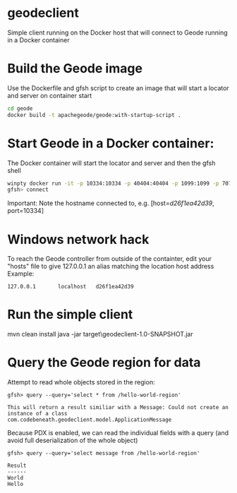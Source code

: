 # geodeclient
Simple client running on the Docker host that will connect to Geode running in a Docker container 

# Build the Geode image
Use the Dockerfile and gfsh script to create an image that will start a locator and server on container start
```bash
cd geode
docker build -t apachegeode/geode:with-startup-script .
```

# Start Geode in a Docker container:
The Docker container will start the locator and server and then the gfsh shell
```bash
winpty docker run -it -p 10334:10334 -p 40404:40404 -p 1099:1099 -p 7070:7070 apachegeode/geode:with-startup-script
gfsh> connect
```

Important: Note the hostname connected to, e.g. [host=*d26f1ea42d39*, port=10334]

# Windows network hack
To reach the Geode controller from outside of the containter, edit your "hosts" file to give 127.0.0.1 an alias matching the location host address
Example:
```
127.0.0.1       localhost   d26f1ea42d39
```

# Run the simple client
mvn clean install
java -jar target\geodeclient-1.0-SNAPSHOT.jar

# Query the Geode region for data
Attempt to read whole objects stored in the region:
```
gfsh> query --query='select * from /hello-world-region'

This will return a result similiar with a Message: Could not create an instance of a class com.codebeneath.geodeclient.model.ApplicationMessage
```

Because PDX is enabled, we can read the individual fields with a query (and avoid full deserialization of the whole object)
```
gfsh> query --query='select message from /hello-world-region'

Result
------
World
Hello

```

